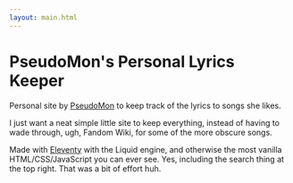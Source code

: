 ```yaml
---
layout: main.html
---
```


<main class="frontpage">

# PseudoMon's Personal Lyrics Keeper

Personal site by <a href="https://pseudomon.github.io/linktree">PseudoMon</a> to keep track of the lyrics to songs she likes.

I just want a neat simple little site to keep everything, instead of having to wade through, ugh, Fandom Wiki, for some of the more obscure songs.

Made with [Eleventy](https://www.11ty.dev/) with the Liquid engine, and otherwise the most vanilla HTML/CSS/JavaScript you can ever see. Yes, including the search thing at the top right. That was a bit of effort huh.

</main>